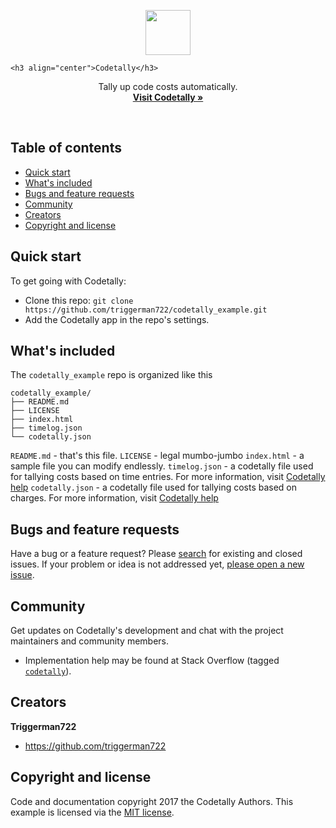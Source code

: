 <p align="center">
  <a href="http://www.codetally.com">
    <img src="http://www.codetally.com/codetally_help_logo_ns.png" width=72>
  </a>  
  
    <h3 align="center">Codetally</h3>

  <p align="center">Tally up code costs automatically. 
    <br>
    <a href="http://www.codetally.com/#/"><strong>Visit Codetally &raquo;</strong></a>
  </p>
</p>

<br>

## Table of contents

- [Quick start](#quick-start)
- [What's included](#whats-included)
- [Bugs and feature requests](#bugs-and-feature-requests)
- [Community](#community)
- [Creators](#creators)
- [Copyright and license](#copyright-and-license)

## Quick start

To get going with Codetally:

- Clone this repo: `git clone https://github.com/triggerman722/codetally_example.git`
- Add the Codetally app in the repo's settings.

## What's included

The `codetally_example` repo is organized like this

```
codetally_example/
├── README.md
├── LICENSE
├── index.html
├── timelog.json
└── codetally.json
```

`README.md` - that's this file.
`LICENSE` - legal mumbo-jumbo
`index.html` - a sample file you can modify endlessly.
`timelog.json` - a codetally file used for tallying costs based on time entries. For more information, visit [Codetally help](http://www.codetally.com/index.html#/help)
`codetally.json` - a codetally file used for tallying costs based on charges. For more information, visit [Codetally help](http://www.codetally.com/index.html#/help)

## Bugs and feature requests

Have a bug or a feature request? Please [search](https://github.com/triggerman722/codetally_example/issues?utf8=%E2%9C%93&q=is%3Aissue%20is%3Aopen%20) for existing and closed issues. If your problem or idea is not addressed yet, [please open a new issue](https://github.com/triggerman722/codetally_example/issues/new).

## Community

Get updates on Codetally's development and chat with the project maintainers and community members.

- Implementation help may be found at Stack Overflow (tagged [`codetally`](https://stackoverflow.com/questions/tagged/codetally)).

## Creators

**Triggerman722**

- <https://github.com/triggerman722>


## Copyright and license

Code and documentation copyright 2017 the Codetally Authors. This example is licensed via the [MIT license](https://github.com/triggerman722/codetally_example/blob/master/LICENSE).
